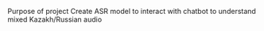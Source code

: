 Purpose of project
Create ASR model to interact with chatbot to understand mixed Kazakh/Russian audio
